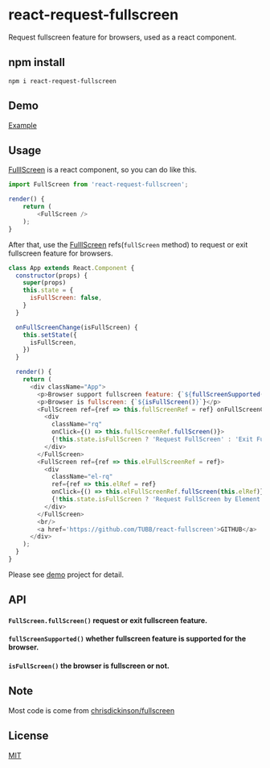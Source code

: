 # react-request-fullscreen 
Request fullscreen feature for browsers, used as a react component.

## npm install
```script
npm i react-request-fullscreen
```

## Demo
[Example](http://tubb.github.io/react-fullscreen/example.html)

## Usage
[FulllScreen](https://github.com/TUBB/react-fullscreen/blob/master/src/FullScreen.js) is a react component, so you can do like this.
```javascript
import FullScreen from 'react-request-fullscreen';
```
```javascript
render() {
    return (
        <FullScreen />
    );
}
```
After that, use the [FulllScreen](https://github.com/TUBB/react-fullscreen/blob/master/src/FullScreen.js) refs(`fullScreen` method) to request or exit fullscreen feature for browsers.
```javascript
class App extends React.Component { 
  constructor(props) {
    super(props)
    this.state = {
      isFullScreen: false,
    }
  }

  onFullScreenChange(isFullScreen) {
    this.setState({
      isFullScreen,
    })
  }

  render() {
    return (
      <div className="App">
        <p>Browser support fullscreen feature: {`${fullScreenSupported()}`}</p>
        <p>Browser is fullscreen: {`${isFullScreen()}`}</p>
        <FullScreen ref={ref => this.fullScreenRef = ref} onFullScreenChange={this.onFullScreenChange.bind(this)}>
          <div
            className="rq" 
            onClick={() => this.fullScreenRef.fullScreen()}>
            {!this.state.isFullScreen ? 'Request FullScreen' : 'Exit FullScreen'}
          </div>
        </FullScreen>
        <FullScreen ref={ref => this.elFullScreenRef = ref}>
          <div
            className="el-rq" 
            ref={ref => this.elRef = ref} 
            onClick={() => this.elFullScreenRef.fullScreen(this.elRef)}>
            {!this.state.isFullScreen ? 'Request FullScreen by Element' : 'Exit FullScreen by Element'}
          </div>        
        </FullScreen>
        <br/>
        <a href='https://github.com/TUBB/react-fullscreen'>GITHUB</a>
      </div>
    );
  }
}
```
Please see [demo](https://github.com/TUBB/react-fullscreen/blob/master/src/example/App.js) project for detail.

## API
#### `FullScreen.fullScreen()` request or exit fullscreen feature.
#### `fullScreenSupported()` whether fullscreen feature is supported for the browser.
#### `isFullScreen()` the browser is fullscreen or not.

## Note
Most code is come from [chrisdickinson/fullscreen](https://github.com/chrisdickinson/fullscreen)

## License
[MIT](https://opensource.org/licenses/MIT)
